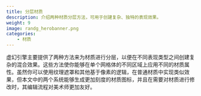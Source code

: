```yaml
---
title: 分层材质
description: 介绍两种材质分层方法，可用于创建复杂、独特的表现效果。
weight: 9
image: randg_herobanner.png
categories:
    - 材质
---
```

虚幻引擎主要提供了两种方法来为材质进行分层，以便在不同表现类型之间创建复杂的混合效果。这些方法使你能够在单个网格体的不同区域上应用不同的材质属性。虽然你可以使用纹理遮罩和其他基于像素的逻辑，在普通材质中实现类似效果，但本文中的两个系统能够生成更加刻度的材质图标，并且在需要对材质进行修改时，其编辑流程对美术师更加友好。
